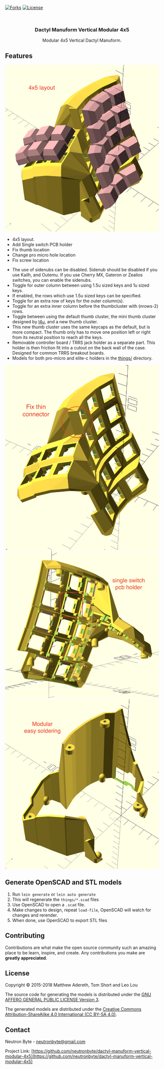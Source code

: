 <!-- PROJECT SHIELDS -->
[![Forks][forks-shield]][forks-url]
[![License][license-shield]][license-url]



<!-- PROJECT LOGO -->
<br />
<p align="center">

  <h3 align="center">Dactyl Manuform Vertical Modular 4x5</h3>

  <p align="center">
    Modular 4x5 Vertical Dactyl Manuform.
    <br />
  </p>
</p>



<!-- ABOUT THE PROJECT -->
## Features

[![Dactyl Manuform Vertical Modular 4x5][product-screenshot]](https://github.com/neutronbyte/dactyl-manuform-vertical-modular-4x5)

+ 4x5 layout. 
+ Add Single switch PCB holder
+ Fix thumb location
+ Change pro micro hole location
+ Fix screw location 
- The use of sidenubs can be disabled. Sidenub should be disabled if you use Kailh, and Outemu. If you use Cherry MX, Gateron or Zealios switches, you can enable the sidenubs.
- Toggle for outer column between using 1.5u sized keys and 1u sized keys.
- If enabled, the rows which use 1.5u sized keys can be specified.
- Toggle for an extra row of keys for the outer column(s).
- Toggle for an extra inner column before the thumbcluster with (nrows-2) rows.
- Toggle between using the default thumb cluster, the mini thumb cluster designed by [l4u](https://github.com/l4u/dactyl-manuform-mini-keyboard), and a new thumb cluster.
- This new thumb cluster uses the same keycaps as the default, but is more compact. The thumb only has to move one position left or right from its neutral position to reach all the keys. 
- Removable controller board / TRRS jack holder as a separate part. This holder is then friction fit into a cutout on the back wall of the case. Designed for common TRRS breakout boards. 
- Models for both pro-micro and elite-c holders in the [things/](things/) directory. 

<img src="images/2.png" alt="Fix thin connector" style="max-width:100%;">
<img src="images/3.png" alt="Single Switch PCB holder" style="max-width:100%;">
<img src="images/4.png" alt="Modular layout" style="max-width:100%;">

## Generate OpenSCAD and STL models

1. Run `lein generate` or `lein auto generate`
2. This will regenerate the `things/*.scad` files
3. Use OpenSCAD to open a `.scad` file.
4. Make changes to design, repeat `load-file`, OpenSCAD will watch for changes and rerender.
5. When done, use OpenSCAD to export STL files

<!-- CONTRIBUTING -->
## Contributing

Contributions are what make the open source community such an amazing place to be learn, inspire, and create. Any contributions you make are **greatly appreciated**.

<!-- LICENSE -->
## License

Copyright © 2015-2018 Matthew Adereth, Tom Short and Leo Lou

The source code for generating the models is distributed under the [GNU AFFERO GENERAL PUBLIC LICENSE Version 3](LICENSE).

The generated models are distributed under the [Creative Commons Attribution-ShareAlike 4.0 International (CC BY-SA 4.0)](LICENSE-models).



<!-- CONTACT -->
## Contact

Neutron Byte - neutronbyte@gmail.com

Project Link: [https://github.com/neutronbyte/dactyl-manuform-vertical-modular-4x5](https://github.com/neutronbyte/dactyl-manuform-vertical-modular-4x5)


<!-- MARKDOWN LINKS & IMAGES -->
<!-- https://www.markdownguide.org/basic-syntax/#reference-style-links -->
[forks-shield]: https://img.shields.io/github/forks/neutronbyte/repo.svg?style=for-the-badge
[forks-url]: https://github.com/new-ion/dactyl-manuform/tree/modular
[license-shield]: https://img.shields.io/github/license/neutronbyte/repo.svg?style=for-the-badge
[license-url]: https://github.com/neutronbyte/dactyl-manuform-vertical-modular-4x5/blob/master/LICENSE
[product-screenshot]: images/1.png